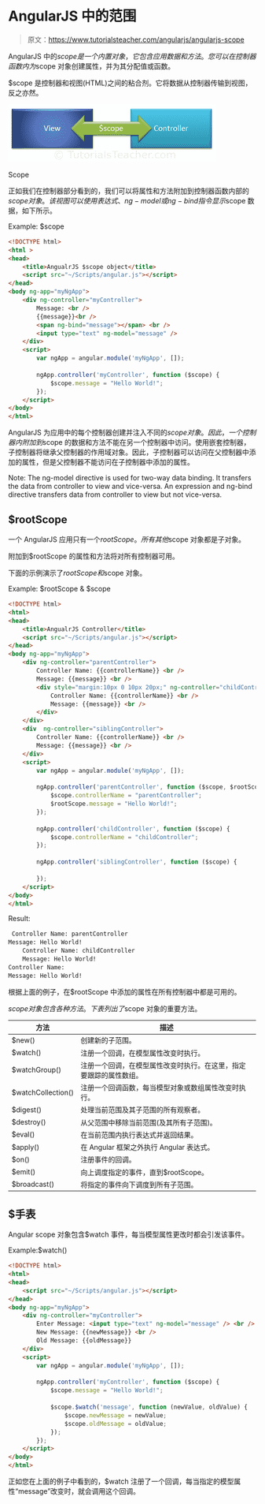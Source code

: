 # AngularJS 中的范围

> 原文：<https://www.tutorialsteacher.com/angularjs/angularjs-scope>

AngularJS 中的$scope 是一个内置对象，它包含应用数据和方法。您可以在控制器函数内为$scope 对象创建属性，并为其分配值或函数。

$scope 是控制器和视图(HTML)之间的粘合剂。它将数据从控制器传输到视图，反之亦然。

[![](img/bb90056e7d59013db8289fd402ae6a68.png)](../../Content/images/ng/ng-scope.png)

Scope



正如我们在控制器部分看到的，我们可以将属性和方法附加到控制器函数内部的$scope 对象。该视图可以使用表达式、ng-model 或 ng-bind 指令显示$scope 数据，如下所示。

Example: $scope

```html
<!DOCTYPE html>
<html >
<head>
    <title>AngualrJS $scope object</title>
    <script src="~/Scripts/angular.js"></script>
</head>
<body ng-app="myNgApp">
    <div ng-controller="myController">
        Message: <br />
        {{message}}<br />
        <span ng-bind="message"></span> <br />
        <input type="text" ng-model="message" /> 
    </div>
    <script>
        var ngApp = angular.module('myNgApp', []);

        ngApp.controller('myController', function ($scope) {
            $scope.message = "Hello World!";        
        });
    </script>
</body>
</html> 
```

AngularJS 为应用中的每个控制器创建并注入不同的$scope 对象。因此，一个控制器内附加到$scope 的数据和方法不能在另一个控制器中访问。使用嵌套控制器，子控制器将继承父控制器的作用域对象。因此，子控制器可以访问在父控制器中添加的属性，但是父控制器不能访问在子控制器中添加的属性。

Note: The ng-model directive is used for two-way data binding. It transfers the data from controller to view and vice-versa. An expression and ng-bind directive transfers data from controller to view but not vice-versa.

## $rootScope

一个 AngularJS 应用只有一个$rootScope。所有其他$scope 对象都是子对象。

附加到$rootScope 的属性和方法将对所有控制器可用。

下面的示例演示了$rootScope 和$scope 对象。

Example: $rootScope & $scope

```html
<!DOCTYPE html>
<html>
<head>
    <title>AngualrJS Controller</title>
    <script src="~/Scripts/angular.js"></script>
</head>
<body ng-app="myNgApp">
    <div ng-controller="parentController">
        Controller Name: {{controllerName}} <br />
        Message: {{message}} <br />
        <div style="margin:10px 0 10px 20px;" ng-controller="childController">
            Controller Name: {{controllerName}} <br />
            Message: {{message}} <br />
        </div>
    </div>
    <div  ng-controller="siblingController">
        Controller Name: {{controllerName}} <br />
        Message: {{message}} <br />
    </div>
    <script>
        var ngApp = angular.module('myNgApp', []);

        ngApp.controller('parentController', function ($scope, $rootScope) {
            $scope.controllerName = "parentController";
            $rootScope.message = "Hello World!";
        });

        ngApp.controller('childController', function ($scope) {
            $scope.controllerName = "childController";
        });

        ngApp.controller('siblingController', function ($scope) {

        });
    </script>
</body>
</html>
```

Result:

```html
 Controller Name: parentController
Message: Hello World!
    Controller Name: childController
    Message: Hello World!
Controller Name:
Message: Hello World!
```

根据上面的例子，在$rootScope 中添加的属性在所有控制器中都是可用的。

$scope 对象包含各种方法。下表列出了$scope 对象的重要方法。

| 方法 | 描述 |
| --- | --- |
| $new() | 创建新的子范围。 |
| $watch() | 注册一个回调，在模型属性改变时执行。 |
| $watchGroup() | 注册一个回调，在模型属性改变时执行。在这里，指定要跟踪的属性数组。 |
| $watchCollection() | 注册一个回调函数，每当模型对象或数组属性改变时执行。 |
| $digest() | 处理当前范围及其子范围的所有观察者。 |
| $destroy() | 从父范围中移除当前范围(及其所有子范围)。 |
| $eval() | 在当前范围内执行表达式并返回结果。 |
| $apply() | 在 Angular 框架之外执行 Angular 表达式。 |
| $on() | 注册事件的回调。 |
| $emit() | 向上调度指定的事件，直到$rootScope。 |
| $broadcast() | 将指定的事件向下调度到所有子范围。 |

## $手表

Angular scope 对象包含$watch 事件，每当模型属性更改时都会引发该事件。

Example:$watch()

```html
<!DOCTYPE html>
<html>
<head>
    <script src="~/Scripts/angular.js"></script>
</head>
<body ng-app="myNgApp">
    <div ng-controller="myController">
        Enter Message: <input type="text" ng-model="message" /> <br />
        New Message: {{newMessage}} <br />
        Old Message: {{oldMessage}} 
    </div>
    <script>
        var ngApp = angular.module('myNgApp', []);

        ngApp.controller('myController', function ($scope) {
            $scope.message = "Hello World!";

            $scope.$watch('message', function (newValue, oldValue) {
                $scope.newMessage = newValue;
                $scope.oldMessage = oldValue;
            });
        });
    </script>
</body>
</html> 
```

正如您在上面的例子中看到的，$watch 注册了一个回调，每当指定的模型属性“message”改变时，就会调用这个回调。